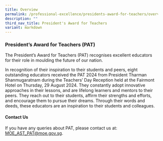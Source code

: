 ```yaml
---
title: Overview
permalink: /professional-excellence/presidents-award-for-teachers/overview/
description: ""
third_nav_title: President's Award for Teachers
variant: markdown
---
```

### President’s Award for Teachers (PAT)

The President’s Award for Teachers (PAT) recognises excellent educators for their role in moulding the future of our nation.

In recognition of their inspiration to their students and peers, eight outstanding educators received the PAT 2024 from President Tharman Shanmugaratnam during the Teachers’ Day Reception held at the Fairmont Hotel on Thursday, 29 August 2024. They constantly adopt innovative approaches in their lessons, and are lifelong learners and mentors to their peers. They reach out to their students, affirm their strengths and efforts, and encourage them to pursue their dreams. Through their words and deeds, these educators are an inspiration to their students and colleagues.


#### Contact Us

If you have any queries about PAT, please contact us at: [MOE\_AST\_PAT@moe.gov.sg](mailto:MOE_AST_PAT@moe.gov.sg).